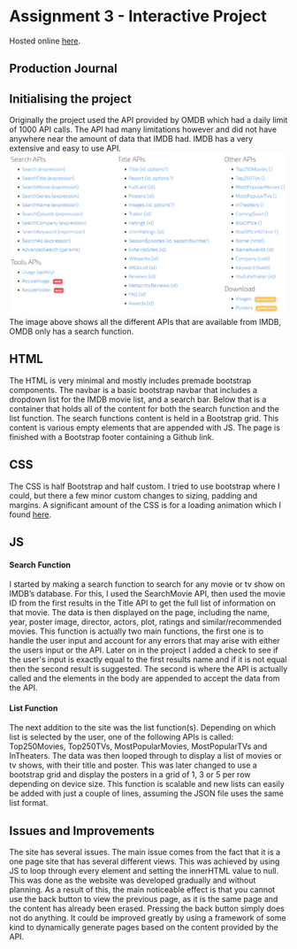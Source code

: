 # Assignment 3 - Interactive Project
Hosted online [here](https://assignment3.noelwilliams.au/ "here").
## Production Journal
## Initialising the project
Originally the project used the API provided by OMDB which had a daily limit of 1000 API calls. The API had many limitations however and did not have anywhere near the amount of data that IMDB had. IMDB has a very extensive and easy to use API. 
![IMDB API](apis.png "IMDB APIs")
The image above shows all the different APIs that are available from IMDB, OMDB only has a search function.

## HTML
The HTML is very minimal and mostly includes premade bootstrap components. The navbar is a basic bootstrap navbar that includes a dropdown list for the IMDB movie list, and a search bar. Below that is a container that holds all of the content for both the search function and the list function. The search functions content is held in a Bootstrap grid. This content is various empty elements that are appended with JS. The page is finished with a Bootstrap footer containing a Github link.

## CSS
The CSS is half Bootstrap and half custom. I tried to use bootstrap where I could, but there a few minor custom changes to sizing, padding and margins. A significant amount of the CSS is for a loading animation which I found [here](https://codepen.io/iwotastic/pen/xRZrXX "here").

## JS
#### Search Function
I started by making a search function to search for any movie or tv show on IMDB’s database. For this, I used the SearchMovie API, then used the movie ID from the first results in the Title API to get the full list of information on that movie.
The data is then displayed on the page, including the name, year, poster image, director, actors, plot, ratings and similar/recommended movies.
This function is actually two main functions, the first one is to handle the user input and account for any errors that may arise with either the users input or the API. Later on in the project I added a check to see if the user's input is exactly equal to the first results name and if it is not equal then the second result is suggested.
The second is where the API is actually called and the elements in the body are appended to accept the data from the API.

#### List Function
The next addition to the site was the list function(s). Depending on which list is selected by the user, one of the following APIs is called: Top250Movies, Top250TVs, MostPopularMovies, MostPopularTVs and InTheaters. The data was then looped through to display a list of movies or tv shows, with their title and poster. This was later changed to use a bootstrap grid and display the posters in a grid of 1, 3 or 5 per row depending on device size.
This function is scalable and new lists can easily be added with just a couple of lines, assuming the JSON file uses the same list format.

## Issues and Improvements
The site has several issues. The main issue comes from the fact that it is a one page site that has several different views. This was achieved by using JS to loop through every element and setting the innerHTML value to null. This was done as the website was developed gradually and without planning. As a result of this, the main noticeable effect is that you cannot use the back button to view the previous page, as it is the same page and the content has already been erased. Pressing the back button simply does not do anything.
It could be improved greatly by using a framework of some kind to dynamically generate pages based on the content provided by the API.
